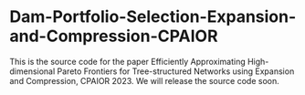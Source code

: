 # Dam-Portfolio-Selection-Expansion-and-Compression-CPAIOR
This is the source code for the paper Efficiently Approximating High-dimensional Pareto Frontiers for Tree-structured Networks using Expansion and Compression, CPAIOR 2023. We will release the source code soon.
